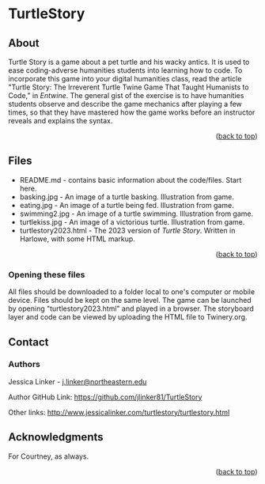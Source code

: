 # TurtleStory
<a id="readme-top"></a>

## About

Turtle Story is a game about a pet turtle and his wacky antics. It is used to ease coding-adverse humanities students into learning how to code. To incorporate this game into your digital humanities class, read the article "Turtle Story: The Irreverent Turtle Twine Game That Taught Humanists to Code," in _Entwine_. The general gist of the exercise is to have humanities students observe and describe the game mechanics after playing a few times, so that they have mastered how the game works before an instructor reveals and explains the syntax. 

<p align="right">(<a href="#readme-top">back to top</a>)</p>
 
## Files

* README.md - contains basic information about the code/files. Start here.
* basking.jpg - An image of a turtle basking. Illustration from game.
* eating.jpg - An image of a turtle being fed. Illustration from game.
* swimming2.jpg - An image of a turtle swimming. Illustration from game.
* turtlekiss.jpg - An image of a victorious turtle. Illustration from game.
* turtlestory2023.html - The 2023 version of _Turtle Story_. Written in Harlowe, with some HTML markup.

<p align="right">(<a href="#readme-top">back to top</a>)</p>
 
 ###  Opening these files

All files should be downloaded to a folder local to one's computer or mobile device. Files should be kept on the same level. The game can be launched by opening "turtlestory2023.html" and played in a browser. The storyboard layer and code can be viewed by uploading the HTML file to Twinery.org. 

## Contact
### Authors

Jessica Linker - j.linker@northeastern.edu

Author GitHub Link: https://github.com/jlinker81/TurtleStory

Other links: http://www.jessicalinker.com/turtlestory/turtlestory.html


## Acknowledgments

For Courtney, as always.

<p align="right">(<a href="#readme-top">back to top</a>)</p>
